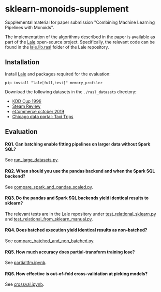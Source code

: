 # sklearn-monoids-supplement

Supplemental material for paper submission
"Combining Machine Learning Pipelines with Monoids".

The implementation of the algorithms described in the paper is
available as part of the [Lale](https://github.com/ibm/lale)
open-source project.
Specifically, the relevant code can be found in the
[lale.lib.rasl](https://github.com/IBM/lale/tree/master/lale/lib/rasl)
folder of the Lale repository.

## Installation

Install [Lale](https://github.com/IBM/lale/blob/master/docs/installation.rst) and packages required for the evaluation:
```
pip install "lale[full,test]" memory_profiler
```

Download the following datasets in the `./rasl_datasets` directory:
- [KDD Cup 1999](https://www.openml.org/search?type=data&status=active&id=42746)
- [Steam Review](https://www.kaggle.com/datasets/andrewmvd/steam-reviews)
- [eCommerce october 2019](https://www.kaggle.com/code/danofer/ecommerce-store-predict-purchases-data-prep/data?select=2019-Oct.csv)
- [Chicago data portal: Taxi Trips](https://data.cityofchicago.org/Transportation/Taxi-Trips/wrvz-psew)


## Evaluation

#### RQ1. Can batching enable fitting pipelines on larger data without Spark SQL?

See [run_large_datasets.py](run_large_datasets.py).

#### RQ2. When should you use the pandas backend and when the Spark SQL backend?

See [compare_spark_and_pandas_scaled.py](compare_spark_and_pandas_scaled.py).

#### RQ3. Do the pandas and Spark SQL backends yield identical results to sklearn?

The relevant tests are in the Lale repository under
[test_relational_sklearn.py](https://github.com/IBM/lale/blob/master/test/test_relational_sklearn.py)
and
[test_relational_from_sklearn_manual.py](https://github.com/IBM/lale/blob/master/test/test_relational_from_sklearn_manual.py).

#### RQ4. Does batched execution yield identical results as non-batched?

See [compare_batched_and_non_batched.py](compare_batched_and_non_batched.py).

#### RQ5. How much accuracy does partial-transform training lose?

See [partialtfm.ipynb](partialtfm.ipynb).

#### RQ6. How effective is out-of-fold cross-validation at picking models?

See [crossval.ipynb](crossval.ipynb).
